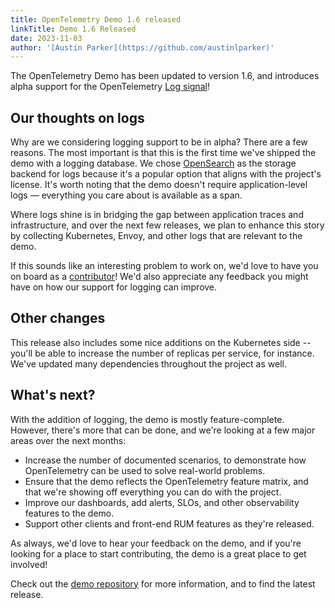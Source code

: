 ```yaml
---
title: OpenTelemetry Demo 1.6 released
linkTitle: Demo 1.6 Released
date: 2023-11-03
author: '[Austin Parker](https://github.com/austinlparker)'
---
```


The OpenTelemetry Demo has been updated to version 1.6, and introduces alpha
support for the OpenTelemetry [Log signal](/docs/concepts/signals/logs/)!

## Our thoughts on logs

Why are we considering logging support to be in alpha? There are a few reasons.
The most important is that this is the first time we've shipped the demo with a
logging database. We chose [OpenSearch](https://opensearch.org/) as the storage
backend for logs because it's a popular option that aligns with the project's
license. It's worth noting that the demo doesn't require application-level logs &mdash; everything you care about is available as a span.

Where logs shine is in bridging the gap between application traces and
infrastructure, and over the next few releases, we plan to enhance this story by
collecting Kubernetes, Envoy, and other logs that are relevant to the demo.

If this sounds like an interesting problem to work on, we'd love to have you on
board as a
[contributor](https://github.com/open-telemetry/opentelemetry-demo/blob/main/CONTRIBUTING.md)!
We'd also appreciate any feedback you might have on how our support for logging
can improve.

## Other changes

This release also includes some nice additions on the Kubernetes side -- you'll
be able to increase the number of replicas per service, for instance. We've
updated many dependencies throughout the project as well.

## What's next?

With the addition of logging, the demo is mostly feature-complete. However,
there's more that can be done, and we're looking at a few major areas over the
next months:

- Increase the number of documented scenarios, to demonstrate how OpenTelemetry
  can be used to solve real-world problems.
- Ensure that the demo reflects the OpenTelemetry feature matrix, and that we're
  showing off everything you can do with the project.
- Improve our dashboards, add alerts, SLOs, and other observability features to
  the demo.
- Support other clients and front-end RUM features as they're released.

As always, we'd love to hear your feedback on the demo, and if you're looking
for a place to start contributing, the demo is a great place to get involved!

Check out the
[demo repository](https://github.com/open-telemetry/opentelemetry-demo) for more
information, and to find the latest release.
